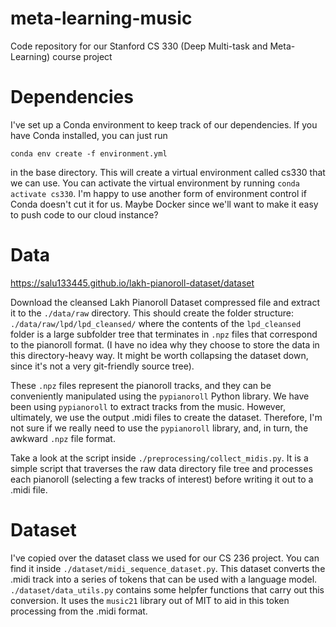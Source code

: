 # meta-learning-music
Code repository for our Stanford CS 330 (Deep Multi-task and Meta-Learning) course project

# Dependencies

I've set up a Conda environment to keep track of our dependencies. If you have Conda installed, you can just run

`conda env create -f environment.yml`

in the base directory. This will create a virtual environment called cs330 that we can use. You can activate
the virtual environment by running `conda activate cs330`. 
I'm happy to use another form of environment control if Conda doesn't cut it for us. Maybe Docker since we'll
want to make it easy to push code to our cloud instance?

# Data

https://salu133445.github.io/lakh-pianoroll-dataset/dataset

Download the cleansed Lakh Pianoroll Dataset compressed file and extract it to the `./data/raw` directory.
This should create the folder structure: `./data/raw/lpd/lpd_cleansed/` where the contents of the `lpd_cleansed`
folder is a large subfolder tree that terminates in `.npz` files that correspond to the pianoroll format.
(I have no idea why they choose to store the data in this directory-heavy way. It might be worth collapsing the
dataset down, since it's not a very git-friendly source tree).

These `.npz` files represent the pianoroll tracks, and they can be conveniently manipulated using the `pypianoroll` Python
library. We have been using `pypianoroll` to extract tracks from the music. However, ultimately, we use the output .midi 
files to create the dataset. Therefore, I'm not sure if we really need to use the `pypianoroll` library, and, in turn, the awkward `.npz` file format.

Take a look at the script inside `./preprocessing/collect_midis.py`. It is a simple script that
traverses the raw data directory file tree and processes each pianoroll (selecting a few tracks of interest)
before writing it out to a .midi file. 

# Dataset

I've copied over the dataset class we used for our CS 236 project. You can find it inside `./dataset/midi_sequence_dataset.py`. 
This dataset converts the .midi track into a series of tokens that can be used with a language model. `./dataset/data_utils.py`
contains some helpfer functions that carry out this conversion. It uses the `music21` library out of MIT to aid in this token processing from the .midi format.
